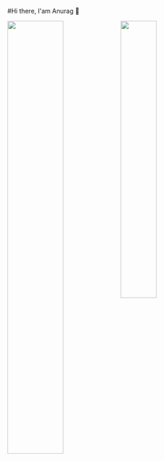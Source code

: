 #Hi there, I'am Anurag 👋

<img align="left" width="50%"  src ="https://github-readme-stats-xi-seven-24.vercel.app/api?username=Anurag-Mishra22&show_icons=true&theme=transparent" />

<img align="left" width="40%" src ="https://github-readme-stats-xi-seven-24.vercel.app/api/top-langs/?username=anuraghazra&layout=compact" />


